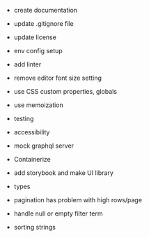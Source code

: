 - create documentation
- update .gitignore file
- update license
- env config setup
- add linter
- remove editor font size setting
- use CSS custom properties, globals
- use memoization
- testing
- accessibility
- mock graphql server
- Containerize



- add storybook and make UI library
- types
- pagination has problem with high rows/page
- handle null or empty filter term
- sorting strings